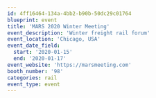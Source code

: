 ```yaml
---
id: 4ff16464-134a-4bb2-b90b-50dc29c01764
blueprint: event
title: 'MARS 2020 Winter Meeting'
event_description: 'Winter freight rail forum'
event_location: 'Chicago, USA'
event_date_field:
  start: '2020-01-15'
  end: '2020-01-17'
event_website: 'https://marsmeeting.com'
booth_number: '98'
categories: rail
event_type: event
---
```


